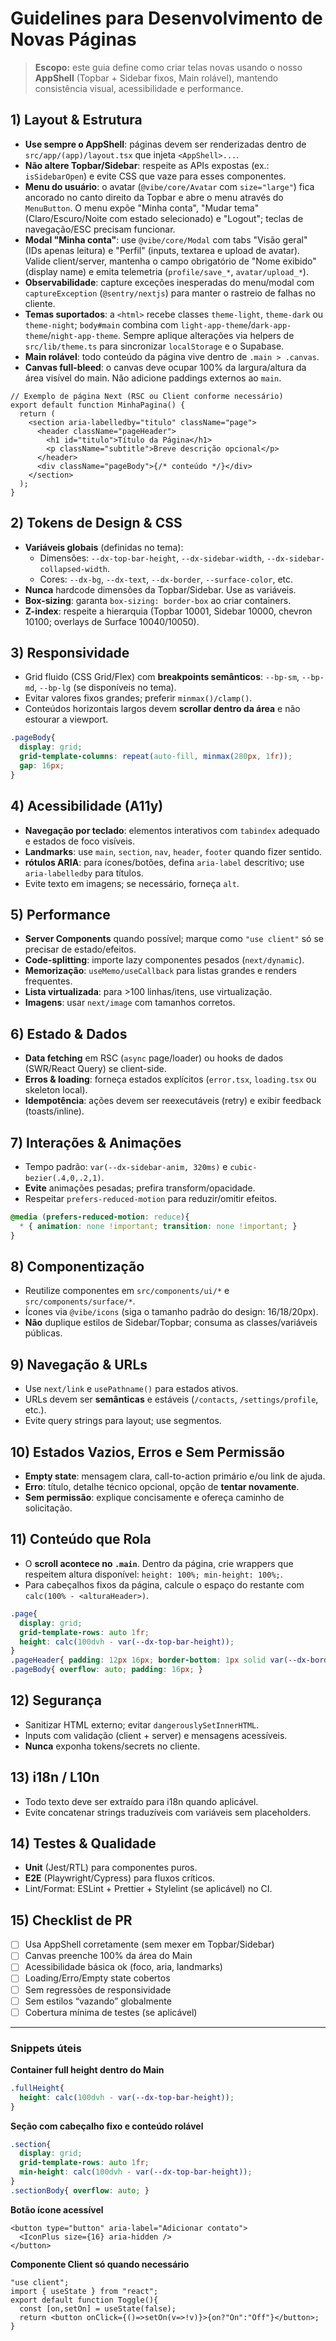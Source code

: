 # Guidelines para Desenvolvimento de Novas Páginas

> **Escopo:** este guia define como criar telas novas usando o nosso **AppShell** (Topbar + Sidebar fixos, Main rolável), mantendo consistência visual, acessibilidade e performance.

## 1) Layout & Estrutura
- **Use sempre o AppShell**: páginas devem ser renderizadas dentro de `src/app/(app)/layout.tsx` que injeta `<AppShell>...`.
- **Não altere Topbar/Sidebar**: respeite as APIs expostas (ex.: `isSidebarOpen`) e evite CSS que vaze para esses componentes.
- **Menu do usuário**: o avatar (`@vibe/core/Avatar` com `size="large"`) fica ancorado no canto direito da Topbar e abre o menu através do `MenuButton`. O menu expõe "Minha conta", "Mudar tema" (Claro/Escuro/Noite com estado selecionado) e "Logout"; teclas de navegação/ESC precisam funcionar.
- **Modal "Minha conta"**: use `@vibe/core/Modal` com tabs "Visão geral" (IDs apenas leitura) e "Perfil" (inputs, textarea e upload de avatar). Valide client/server, mantenha o campo obrigatório de "Nome exibido" (display name) e emita telemetria (`profile/save_*`, `avatar/upload_*`).
- **Observabilidade**: capture exceções inesperadas do menu/modal com `captureException` (`@sentry/nextjs`) para manter o rastreio de falhas no cliente.
- **Temas suportados**: a `<html>` recebe classes `theme-light`, `theme-dark` ou `theme-night`; `body#main` combina com `light-app-theme`/`dark-app-theme`/`night-app-theme`. Sempre aplique alterações via helpers de `src/lib/theme.ts` para sincronizar `localStorage` e o Supabase.
- **Main rolável**: todo conteúdo da página vive dentro de `.main > .canvas`.
- **Canvas full-bleed**: o canvas deve ocupar 100% da largura/altura da área visível do main. Não adicione paddings externos ao `main`.

```tsx
// Exemplo de página Next (RSC ou Client conforme necessário)
export default function MinhaPagina() {
  return (
    <section aria-labelledby="titulo" className="page">
      <header className="pageHeader">
        <h1 id="titulo">Título da Página</h1>
        <p className="subtitle">Breve descrição opcional</p>
      </header>
      <div className="pageBody">{/* conteúdo */}</div>
    </section>
  );
}
```

## 2) Tokens de Design & CSS
- **Variáveis globais** (definidas no tema):
  - Dimensões: `--dx-top-bar-height`, `--dx-sidebar-width`, `--dx-sidebar-collapsed-width`.
  - Cores: `--dx-bg`, `--dx-text`, `--dx-border`, `--surface-color`, etc.
- **Nunca** hardcode dimensões da Topbar/Sidebar. Use as variáveis.
- **Box-sizing**: garanta `box-sizing: border-box` ao criar containers.
- **Z-index**: respeite a hierarquia (Topbar 10001, Sidebar 10000, chevron 10100; overlays de Surface 10040/10050).

## 3) Responsividade
- Grid fluido (CSS Grid/Flex) com **breakpoints semânticos**: `--bp-sm`, `--bp-md`, `--bp-lg` (se disponíveis no tema).
- Evitar valores fixos grandes; preferir `minmax()/clamp()`.
- Conteúdos horizontais largos devem **scrollar dentro da área** e não estourar a viewport.

```css
.pageBody{
  display: grid;
  grid-template-columns: repeat(auto-fill, minmax(280px, 1fr));
  gap: 16px;
}
```

## 4) Acessibilidade (A11y)
- **Navegação por teclado**: elementos interativos com `tabindex` adequado e estados de foco visíveis.
- **Landmarks**: use `main`, `section`, `nav`, `header`, `footer` quando fizer sentido.
- **rótulos ARIA**: para ícones/botões, defina `aria-label` descritivo; use `aria-labelledby` para títulos.
- Evite texto em imagens; se necessário, forneça `alt`.

## 5) Performance
- **Server Components** quando possível; marque como `"use client"` só se precisar de estado/efeitos.
- **Code-splitting**: importe lazy componentes pesados (`next/dynamic`).
- **Memorização**: `useMemo/useCallback` para listas grandes e renders frequentes.
- **Lista virtualizada**: para >100 linhas/itens, use virtualização.
- **Imagens**: usar `next/image` com tamanhos corretos.

## 6) Estado & Dados
- **Data fetching** em RSC (`async` page/loader) ou hooks de dados (SWR/React Query) se client-side.
- **Erros & loading**: forneça estados explícitos (`error.tsx`, `loading.tsx` ou skeleton local).
- **Idempotência**: ações devem ser reexecutáveis (retry) e exibir feedback (toasts/inline).

## 7) Interações & Animações
- Tempo padrão: `var(--dx-sidebar-anim, 320ms)` e `cubic-bezier(.4,0,.2,1)`.
- **Evite** animações pesadas; prefira transform/opacidade.
- Respeitar `prefers-reduced-motion` para reduzir/omitir efeitos.

```css
@media (prefers-reduced-motion: reduce){
  * { animation: none !important; transition: none !important; }
}
```

## 8) Componentização
- Reutilize componentes em `src/components/ui/*` e `src/components/surface/*`.
- Ícones via `@vibe/icons` (siga o tamanho padrão do design: 16/18/20px).
- **Não** duplique estilos de Sidebar/Topbar; consuma as classes/variáveis públicas.

## 9) Navegação & URLs
- Use `next/link` e `usePathname()` para estados ativos.
- URLs devem ser **semânticas** e estáveis (`/contacts`, `/settings/profile`, etc.).
- Evite query strings para layout; use segmentos.

## 10) Estados Vazios, Erros e Sem Permissão
- **Empty state**: mensagem clara, call-to-action primário e/ou link de ajuda.
- **Erro**: título, detalhe técnico opcional, opção de **tentar novamente**.
- **Sem permissão**: explique concisamente e ofereça caminho de solicitação.

## 11) Conteúdo que Rola
- O **scroll acontece no `.main`**. Dentro da página, crie wrappers que respeitem altura disponível: `height: 100%; min-height: 100%;`.
- Para cabeçalhos fixos da página, calcule o espaço do restante com `calc(100% - <alturaHeader>)`.

```css
.page{
  display: grid;
  grid-template-rows: auto 1fr;
  height: calc(100dvh - var(--dx-top-bar-height));
}
.pageHeader{ padding: 12px 16px; border-bottom: 1px solid var(--dx-border); }
.pageBody{ overflow: auto; padding: 16px; }
```

## 12) Segurança
- Sanitizar HTML externo; evitar `dangerouslySetInnerHTML`.
- Inputs com validação (client + server) e mensagens acessíveis.
- **Nunca** exponha tokens/secrets no cliente.

## 13) i18n / L10n
- Todo texto deve ser extraído para i18n quando aplicável.
- Evite concatenar strings traduzíveis com variáveis sem placeholders.

## 14) Testes & Qualidade
- **Unit** (Jest/RTL) para componentes puros.
- **E2E** (Playwright/Cypress) para fluxos críticos.
- Lint/Format: ESLint + Prettier + Stylelint (se aplicável) no CI.

## 15) Checklist de PR
- [ ] Usa AppShell corretamente (sem mexer em Topbar/Sidebar)
- [ ] Canvas preenche 100% da área do Main
- [ ] Acessibilidade básica ok (foco, aria, landmarks)
- [ ] Loading/Erro/Empty state cobertos
- [ ] Sem regressões de responsividade
- [ ] Sem estilos “vazando” globalmente
- [ ] Cobertura mínima de testes (se aplicável)

---

### Snippets úteis
**Container full height dentro do Main**
```css
.fullHeight{
  height: calc(100dvh - var(--dx-top-bar-height));
}
```

**Seção com cabeçalho fixo e conteúdo rolável**
```css
.section{
  display: grid;
  grid-template-rows: auto 1fr;
  min-height: calc(100dvh - var(--dx-top-bar-height));
}
.sectionBody{ overflow: auto; }
```

**Botão ícone acessível**
```tsx
<button type="button" aria-label="Adicionar contato">
  <IconPlus size={16} aria-hidden />
</button>
```

**Componente Client só quando necessário**
```tsx
"use client";
import { useState } from "react";
export default function Toggle(){
  const [on,setOn] = useState(false);
  return <button onClick={()=>setOn(v=>!v)}>{on?"On":"Off"}</button>;
}
```


